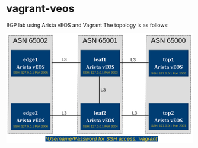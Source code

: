# vagrant-veos
BGP lab using Arista vEOS and Vagrant
The topology is as follows:

![alt text](https://github.com/michaelc0n/vagrant-veos/blob/master/pic/veos-bgp-topology-ssh.png)
